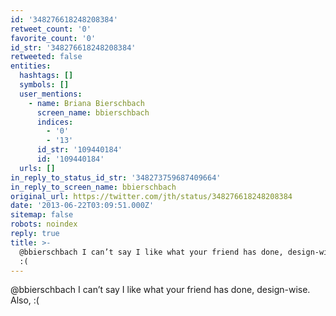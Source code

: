 ```yaml
---
id: '348276618248208384'
retweet_count: '0'
favorite_count: '0'
id_str: '348276618248208384'
retweeted: false
entities:
  hashtags: []
  symbols: []
  user_mentions:
    - name: Briana Bierschbach
      screen_name: bbierschbach
      indices:
        - '0'
        - '13'
      id_str: '109440184'
      id: '109440184'
  urls: []
in_reply_to_status_id_str: '348273759687409664'
in_reply_to_screen_name: bbierschbach
original_url: https://twitter.com/jth/status/348276618248208384
date: '2013-06-22T03:09:51.000Z'
sitemap: false
robots: noindex
reply: true
title: >-
  @bbierschbach I can’t say I like what your friend has done, design-wise. Also,
  :(
---
```


@bbierschbach I can’t say I like what your friend has done, design-wise. Also, :(